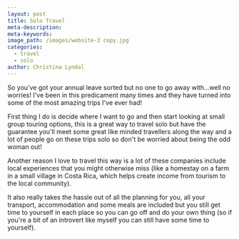 ```yaml
---
layout: post
title: Solo Travel
meta-description:
meta-keywords:
image_path: /images/website-3 copy.jpg
categories:
  - travel
  - solo
author: Christina Lyndal
---
```


So you've got your annual leave sorted but no one to go away with...well no worries\! I've been in this predicament many times and they have turned into some of the most amazing trips I've ever had\!

First thing I do is decide where I want to go and then start looking at small group touring options, this is a great way to travel solo but have the guarantee you'll meet some great like minded travellers along the way and a lot of people go on these trips solo so don't be worried about being the odd woman out\!&nbsp;

Another reason I love to travel this way is a lot of these companies include local experiences that you might otherwise miss (like a homestay on a farm in a small village in Costa Rica, which helps create income from tourism to the local community).&nbsp;

It also really takes the hassle out of all the planning for you, all your transport, accommodation and some meals are included but you still get time to yourself in each place so you can go off and do your own thing (so if you're a bit of an introvert like myself you can still have some time to yourself).